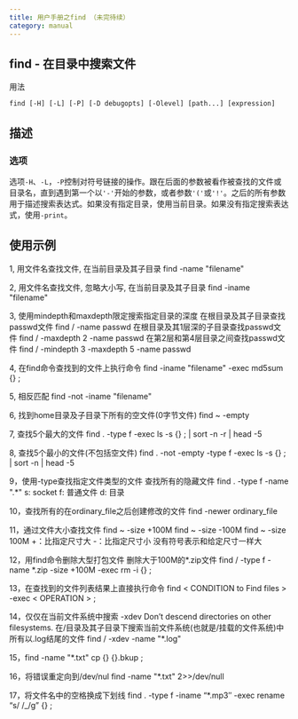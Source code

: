 ```yaml
---
title: 用户手册之find （未完待续）
category: manual
---
```


## find - 在目录中搜索文件
用法

	find [-H] [-L] [-P] [-D debugopts] [-Olevel] [path...] [expression]

## 描述
### 选项
选项`-H`、`-L`，`-P`控制对符号链接的操作。跟在后面的参数被看作被查找的文件或目录名，直到遇到第一个以`'-'`开始的参数，或者参数`'('`或`'!'`。之后的所有参数用于描述搜索表达式。如果没有指定目录，使用当前目录。如果没有指定搜索表达式，使用`-print`。 

## 使用示例

1, 用文件名查找文件, 在当前目录及其子目录
find -name "filename"

2, 用文件名查找文件, 忽略大小写, 在当前目录及其子目录
find -iname "filename"

3, 使用mindepth和maxdepth限定搜索指定目录的深度
在根目录及其子目录查找passwd文件
find / -name passwd 
在根目录及其1层深的子目录查找passwd文件
find / -maxdepth 2 -name passwd
在第2层和第4层目录之间查找passwd文件
find / -mindepth 3 -maxdepth 5 -name passwd

4, 在find命令查找到的文件上执行命令
find -iname "filename" -exec md5sum {} \;

5, 相反匹配
find -not -iname "filename"

6, 找到home目录及子目录下所有的空文件(0字节文件)
find ~ -empty

7, 查找5个最大的文件
find . -type f -exec ls -s {} \; | sort -n -r | head -5

8, 查找5个最小的文件(不包括空文件)
find . -not -empty -type f -exec ls -s {} \; | sort -n  | head -5

9，使用-type查找指定文件类型的文件
查找所有的隐藏文件
find . -type f -name ".*"
s: socket
f: 普通文件
d: 目录

10，查找所有的在ordinary_file之后创建修改的文件
find -newer ordinary_file

11，通过文件大小查找文件
find ~ -size +100M
find ~ -size -100M
find ~ -size 100M 
+：比指定尺寸大
-：比指定尺寸小
没有符号表示和给定尺寸一样大

12，用find命令删除大型打包文件
删除大于100M的*.zip文件
find / -type f -name *.zip -size +100M -exec rm -i {} \;

13，在查找到的文件列表结果上直接执行命令
find < CONDITION to Find files > -exec < OPERATION > \;

14，仅仅在当前文件系统中搜索
-xdev Don’t descend directories on other filesystems.
在/目录及其子目录下搜索当前文件系统(也就是/挂载的文件系统)中所有以.log结尾的文件
find / -xdev -name "*.log"

15，find -name "*.txt" cp {} {}.bkup \;

16，将错误重定向到/dev/nul
find -name "*.txt" 2>>/dev/null

17，将文件名中的空格换成下划线
find . -type f -iname “*.mp3″ -exec rename “s/ /_/g” {} \;
